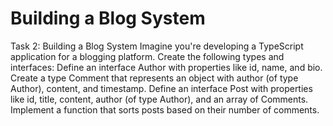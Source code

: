 <h1>Building a Blog System</h1>

Task 2: Building a Blog System
Imagine you're developing a TypeScript application for a blogging platform. Create the following types and interfaces:
Define an interface Author with properties like id, name, and bio.
Create a type Comment that represents an object with author (of type Author), content, and timestamp.
Define an interface Post with properties like id, title, content, author (of type Author), and an array of Comments.
Implement a function that sorts posts based on their number of comments.

